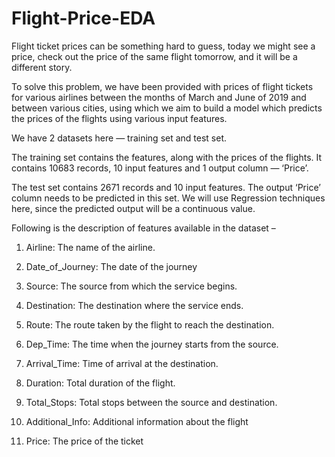 # Flight-Price-EDA

Flight ticket prices can be something hard to guess, today we might see a price, check out the price of the same flight tomorrow, and it will be a different story.

To solve this problem, we have been provided with prices of flight tickets for various airlines between the months of March and June of 2019 and between various cities, using which we aim to build a model which predicts the prices of the flights using various input features.

We have 2 datasets here — training set and test set.

The training set contains the features, along with the prices of the flights. It contains 10683 records, 10 input features and 1 output column — ‘Price’.

The test set contains 2671 records and 10 input features. The output ‘Price’ column needs to be predicted in this set. We will use Regression techniques here, since the predicted output will be a continuous value.

Following is the description of features available in the dataset –

1. Airline: The name of the airline.

2. Date_of_Journey: The date of the journey

3. Source: The source from which the service begins.

4. Destination: The destination where the service ends.

5. Route: The route taken by the flight to reach the destination.

6. Dep_Time: The time when the journey starts from the source.

7. Arrival_Time: Time of arrival at the destination.

8. Duration: Total duration of the flight.

9. Total_Stops: Total stops between the source and destination.

10. Additional_Info: Additional information about the flight

11. Price: The price of the ticket
